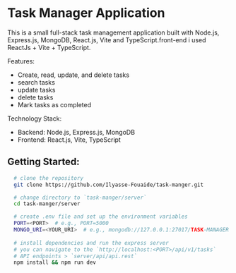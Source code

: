 # Task Manager Application

This is a small full-stack task management application built with Node.js, Express.js, MongoDB, React.js, Vite and TypeScript.front-end i used ReactJs + Vite + TypeScript.

Features:
- Create, read, update, and delete tasks
- search tasks
- update tasks
- delete tasks
- Mark tasks as completed

Technology Stack:
- Backend: Node.js, Express.js, MongoDB
- Frontend: React.js, Vite, TypeScript

## Getting Started:

```bash
  # clone the repository 
  git clone https://github.com/Ilyasse-Fouaide/task-manger.git

  # change directory to `task-manger/server`
  cd task-manger/server

  # create .env file and set up the environment variables
  PORT=<PORT>  # e.g., PORT=5000
  MONGO_URI=<YOUR_URI>  # e.g., mongodb://127.0.0.1:27017/TASK-MANAGER
 
  # install dependencies and run the express server
  # you can navigate to the `http://localhost:<PORT>/api/v1/tasks`
  # API endpoints > `server/api/api.rest`
  npm install && npm run dev
```

